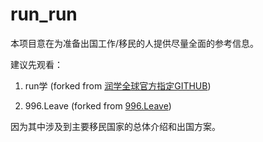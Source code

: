 # run_run

本项目意在为准备出国工作/移民的人提供尽量全面的参考信息。

建议先观看：

1. run学 (forked from [润学全球官方指定GITHUB](https://github.com/The-Run-Philosophy-Organization/run))

2. 996.Leave (forked from [996.Leave](https://github.com/623637646/996.Leave))

因为其中涉及到主要移民国家的总体介绍和出国方案。
